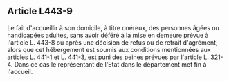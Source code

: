 ## Article L443-9

Le fait d'accueillir à son domicile, à titre onéreux, des personnes âgées ou handicapées adultes, sans
avoir déféré à la mise en demeure prévue à l'article L. 443-8 ou après une décision de refus ou de retrait
d'agrément, alors que cet hébergement est soumis aux conditions mentionnées aux articles L. 441-1 et
L. 441-3, est puni des peines prévues par l'article L. 321-4. Dans ce cas le représentant de l'Etat dans le
département met fin à l'accueil.

